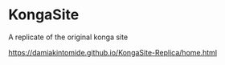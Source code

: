# KongaSite
A replicate of the original konga site

https://damiakintomide.github.io/KongaSite-Replica/home.html
